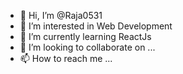- 👋 Hi, I’m @Raja0531
- 👀 I’m interested in Web Development
- 🌱 I’m currently learning ReactJs
- 💞️ I’m looking to collaborate on ...
- 📫 How to reach me ...

<!---
Raja0531/Raja0531 is a ✨ special ✨ repository because its `README.md` (this file) appears on your GitHub profile.
You can click the Preview link to take a look at your changes.
--->
